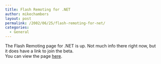 ```yaml
---
title: Flash Remoting for .NET
author: mikechambers
layout: post
permalink: /2002/06/25/flash-remoting-for-net/
categories:
  - General
---
```



The Flash Remoting page for .NET is up. Not much info there right now, but it&nbsp;does have a link to join the beta.  
You can view the page [here][1].

 [1]: http://www.macromedia.com/software/flash/flashremoting/net/